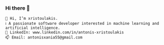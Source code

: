 ### Hi there 👋

    👋 Hi, I’m xristoulakis.
    ℹ️ A passionate software developer interested in machine learning and artificial intelligence.
    📌 LinkedIn: www.linkedin.com/in/antonis-xristoulakis
    📫 Email: antonisxania55@gmail.com

<!--
**xristoulakhs/xristoulakhs** is a ✨ _special_ ✨ repository because its `README.md` (this file) appears on your GitHub profile.

Here are some ideas to get you started:

- 🔭 I’m currently working on ...
- 🌱 I’m currently learning ...
- 👯 I’m looking to collaborate on ...
- 🤔 I’m looking for help with ...
- 💬 Ask me about ...
- 📫 How to reach me: ...
- 😄 Pronouns: ...
- ⚡ Fun fact: ...
-->
